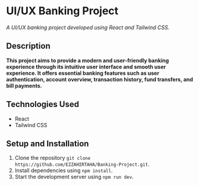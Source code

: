# UI/UX Banking Project

<i>A UI/UX banking project developed using React and Tailwind CSS.</i>



## Description

<b>This project aims to provide a modern and user-friendly banking experience through its intuitive user interface and smooth user experience. It offers essential banking features such as user authentication, account overview, transaction history, fund transfers, and bill payments.</b>



## Technologies Used

- React
- Tailwind CSS

## Setup and Installation

1. Clone the repository `git clone https://github.com/EZZAHIRTAHA/Banking-Project.git`.
2. Install dependencies using `npm install`.
3. Start the development server using `npm run dev`.